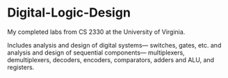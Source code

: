 # Digital-Logic-Design

My completed labs from CS 2330 at the University of Virginia.

Includes analysis and design of digital systems— switches, gates, etc. and analysis and design of sequential components— multiplexers, demultiplexers, decoders, encoders, comparators, adders and ALU, and registers.
